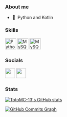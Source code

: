 ### About me
* 🧠  Python and Kotlin

### Skills

<p align="left">
<a href="https://www.python.org/" target="_blank" rel="noreferrer"><img src="https://raw.githubusercontent.com/danielcranney/readme-generator/main/public/icons/skills/python-colored.svg" width="36" height="36" alt="Python" /></a>
<a href="https://www.haskell.org/" target="_blank" rel="noreferrer"><img src="https://raw.githubusercontent.com/danielcranney/readme-generator/main/public/icons/skills/haskell-colored.svg" width="36" height="36" alt="MySQL" /></a>
<a href="https://www.mysql.com/" target="_blank" rel="noreferrer"><img src="https://upload.wikimedia.org/wikipedia/commons/thumb/1/1c/Haskell-Logo.svg/512px-Haskell-Logo.svg.png" width="36" height="36" alt="MySQL" /></a>
</p>


### Socials

<p align="left"> <a href="https://discord.com/users/TotoMC#1624" target="_blank" rel="noreferrer"><img src="https://raw.githubusercontent.com/danielcranney/readme-generator/main/public/icons/socials/discord.svg" width="32" height="32" /></a> <a href="https://www.github.com/TotoMC-13" target="_blank" rel="noreferrer"><img src="https://raw.githubusercontent.com/danielcranney/readme-generator/main/public/icons/socials/github-dark.svg" width="32" height="32" /></a></p>

### Stats

<a href="http://www.github.com/TotoMC-13"><img src="https://github-readme-stats.vercel.app/api?username=TotoMC-13&show_icons=true&hide=stars,issues,&count_private=true&title_color=84cc16&text_color=ffffff&icon_color=22c55e&bg_color=1c1917&hide_border=true&show_icons=true" alt="TotoMC-13's GitHub stats" /></a>

<a href="http://www.github.com/TotoMC-13"><img src="https://activity-graph.herokuapp.com/graph?username=TotoMC-13&bg_color=1c1917&color=ffffff&line=22c55e&point=ffffff&area_color=1c1917&area=true&hide_border=true&custom_title=GitHub%20Commits%20Graph" alt="GitHub Commits Graph" /></a>
